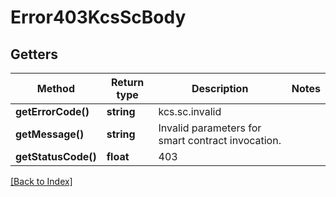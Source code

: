 # Error403KcsScBody

## Getters

Method | Return type | Description | Notes
------------ | ------------- | ------------- | -------------
**getErrorCode()** | **string** | kcs.sc.invalid |
**getMessage()** | **string** | Invalid parameters for smart contract invocation. |
**getStatusCode()** | **float** | 403 |

[[Back to Index]](../index.md)
